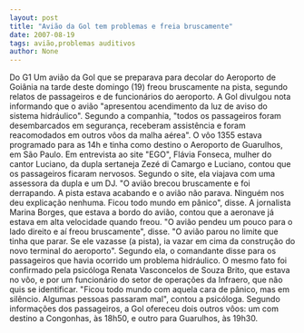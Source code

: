 ```yaml
---
layout: post
title: "Avião da Gol tem problemas e freia bruscamente"
date: 2007-08-19
tags: avião,problemas auditivos
author: None
---
```

Do G1
Um avi&atilde;o da Gol que se preparava para decolar do Aeroporto de Goi&acirc;nia na tarde deste domingo (19) freou bruscamente na pista, segundo relatos de passageiros e de funcion&aacute;rios do aeroporto. 
A Gol divulgou nota informando que o avi&atilde;o &quot;apresentou acendimento da luz de aviso do sistema hidr&aacute;ulico&quot;. Segundo a companhia, &quot;todos os passageiros foram desembarcados em seguran&ccedil;a, receberam assist&ecirc;ncia e foram reacomodados em outros v&ocirc;os da malha a&eacute;rea&quot;. 
O v&ocirc;o 1355 estava programado para as 14h e tinha como destino o Aeroporto de Guarulhos, em S&atilde;o Paulo. 
Em entrevista ao site &quot;EGO&quot;, Fl&aacute;via Fonseca, mulher do cantor Luciano, da dupla sertaneja Zez&eacute; di Camargo e Luciano, contou que os passageiros ficaram nervosos. Segundo o site, ela viajava com uma assessora da dupla e um DJ. 
&quot;O avi&atilde;o brecou bruscamente e foi derrapando. A pista estava acabando e o avi&atilde;o n&atilde;o parava. Ningu&eacute;m nos deu explica&ccedil;&atilde;o nenhuma. Ficou todo mundo em p&acirc;nico&quot;, disse. 
A jornalista Marina Borges, que estava a bordo do avi&atilde;o, contou que a aeronave j&aacute; estava em alta velocidade quando freou. &quot;O avi&atilde;o pendeu um pouco para o lado direito e a&iacute; freou bruscamente&quot;, disse.&nbsp;&quot;O avi&atilde;o parou no limite que tinha que parar. Se ele vazasse (a pista), ia vazar em cima da constru&ccedil;&atilde;o do novo terminal do aeroporto&quot;. 
Segundo ela, o comandante disse para os passageiros que havia ocorrido um problema hidr&aacute;ulico. O mesmo fato foi confirmado pela psic&oacute;loga Renata Vasconcelos de Souza Brito, que estava no v&ocirc;o, e por um funcion&aacute;rio do setor de opera&ccedil;&otilde;es da Infraero, que n&atilde;o quis se identificar. 
&quot;Ficou todo mundo com aquela cara de p&acirc;nico, mas em sil&ecirc;ncio. Algumas pessoas passaram mal&quot;, contou a psic&oacute;loga. Segundo informa&ccedil;&otilde;es dos passageiros, a Gol ofereceu dois outros v&ocirc;os: um com destino a Congonhas, &agrave;s 18h50, e outro para Guarulhos, &agrave;s 19h30.  